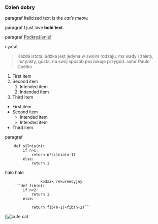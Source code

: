 ### Dzień dobry

paragraf Italicized text is the *cat’s meow.*

paragraf I just love **bold text**.

paragraf <ins>Podkreślenie!</ins>

cyatat 
> Każda istota ludzka jest jedyna w swoim rodzaju, ma wady i zalety, instynkty, gusta, na swój sposób poszukuje przygód.
autor Paulo Coelho

1. First item
2. Second item
	1. Intended item
	2. Indended item
3. Third Item

- First item
- Second item
	- Intended item
	- Intended item
- Third item


paragraf



		def silnia(n):
			if n>1:
				return n*silnia(n-1)
			else:
				return 1



halo halo


					kodzik rekurencyjny
		```def fib(n):
			if n<2:
				return 1
			else:

				return fib(n-1)+fib(n-2)```



[![cute cat](https://64.media.tumblr.com/0b7b5e65370f555b1ca8c38d42b2f024/13b3dddecae60a8f-78/s500x750/a47a883b1b7f4290a822658ff3dd54f9856f7c90.jpg)
